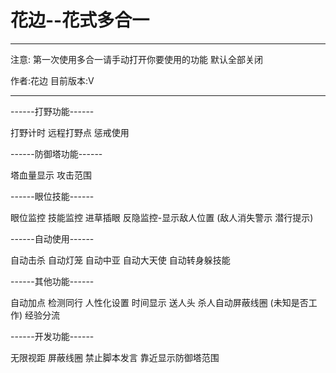 ﻿# 花边--花式多合一

-------------------------
注意:
第一次使用多合一请手动打开你要使用的功能
默认全部关闭


作者:花边
目前版本:V

-------------------------


------打野功能------

打野计时
远程打野点 
惩戒使用

------防御塔功能------

塔血量显示 
攻击范围

------眼位技能------

眼位监控 
技能监控 
进草插眼 
反隐监控-显示敌人位置 (敌人消失警示 潜行提示)

------自动使用------

自动击杀 
自动灯笼 
自动中亚 
自动大天使 
自动转身躲技能

------其他功能------

自动加点 
检测同行 
人性化设置 
时间显示 
送人头 
杀人自动屏蔽线圈 (未知是否工作) 
经验分流

------开发功能------

无限视距 
屏蔽线圈 
禁止脚本发言 
靠近显示防御塔范围
